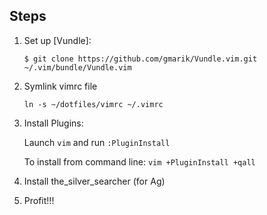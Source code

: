 ## Steps

1. Set up [Vundle]:

   `$ git clone https://github.com/gmarik/Vundle.vim.git ~/.vim/bundle/Vundle.vim`

2. Symlink vimrc file

    `ln -s ~/dotfiles/vimrc ~/.vimrc`
    
3. Install Plugins:

   Launch `vim` and run `:PluginInstall`

   To install from command line: `vim +PluginInstall +qall`

4. Install the_silver_searcher (for Ag)

5. Profit!!!

